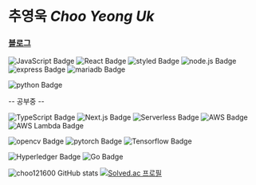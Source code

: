 # 추영욱 *Choo Yeong Uk*

### [**블로그**](https://velog.io/@choo121600)

![JavaScript Badge](https://img.shields.io/badge/JavaScript-F7DF1E?style=flat-square&logo=JavaScript&logoColor=white)
![React Badge](https://img.shields.io/badge/React-61DAFB?style=flat-square&logo=React&logoColor=white)
![styled Badge](https://img.shields.io/badge/Styled-DB7093?style=flat-square&logo=styled-components&logoColor=white)
![node.js Badge](https://img.shields.io/badge/Node.js-339933?style=flat-square&logo=Node.js&logoColor=white)
![express Badge](https://img.shields.io/badge/Express-000000?style=flat-square&logo=Express&logoColor=white)
![mariadb Badge](https://img.shields.io/badge/MariaDB-003545?style=flat-square&logo=MariaDB&logoColor=white)

![python Badge](https://img.shields.io/badge/Python-0A9EDC?style=flat-square&logo=Python&logoColor=white)

-- 공부중 -- 

![TypeScript Badge](https://img.shields.io/badge/Typescript-235A97?style=flat-square&logo=Typescript&logoColor=white)
![Next.js Badge](https://img.shields.io/badge/Next.js-000000?style=flat-square&logo=Next.js&logoColor=white)
![Serverless Badge](https://img.shields.io/badge/Serverless-FD5750?style=flat-square&logo=Serverless&logoColor=white)
![AWS Badge](https://img.shields.io/badge/AmazonAWS-232F3E?style=flat-square&logo=AmazonAWS&logoColor=white)
![AWS Lambda Badge](https://img.shields.io/badge/AWSLambda-FF9900?style=flat-square&logo=AWSLambda&logoColor=white)


![opencv Badge](https://img.shields.io/badge/OpenCV-5C3EE8?style=flat-square&logo=OpenCV&logoColor=white)
![pytorch Badge](https://img.shields.io/badge/PyTorch-EE4C2C?style=flat-square&logo=PyTorch&logoColor=white)
![Tensorflow Badge](https://img.shields.io/badge/TensorFlow-FF6F00?style=flat-square&logo=TensorFlow&logoColor=white)

![Hyperledger Badge](https://img.shields.io/badge/Hyperledger-2F3134?style=flat-square&logo=Hyperledger&logoColor=white)
![Go Badge](https://img.shields.io/badge/Go-00ADD8?style=flat-square&logo=Go&logoColor=white)


![choo121600 GitHub stats](https://server.dooboo.io/github-stats/choo121600)
[![Solved.ac
프로필](http://mazassumnida.wtf/api/v2/generate_badge?boj=choo121600)](https://solved.ac/choo121600)

